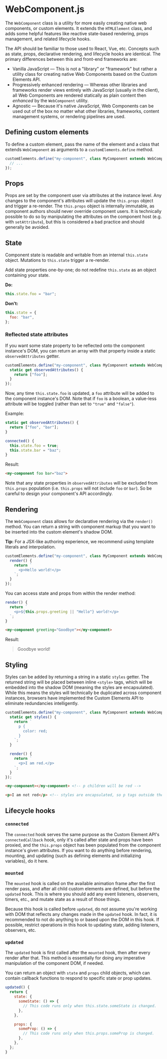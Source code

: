 # WebComponent.js

The `WebComponent` class is a utility for more easily creating native web components, or custom elements. It extends the `HTMLElement` class, and adds some helpful features like reactive state-based rendering, props management, and related lifecycle hooks.

The API should be familiar to those used to React, Vue, etc. Concepts such as state, props, declarative rendering, and lifecycle hooks are identical. The primary differences between this and front-end frameworks are:

* Vanilla JavaScript — This is not a "library" or "framework" but rather a utility class for creating native Web Components based on the Custom Elements API.
* Progressively enhanced rendering — Whereas other libraries and frameworks render views entirely with JavaScript (usually in the client), all Web Components are rendered statically as plain content then *enhanced* by the `WebComponent` utility.
* Agnostic — Because it's native JavaScript, Web Components can be used out of the box no matter what other libraries, frameworks, content management systems, or rendering pipelines are used.

## Defining custom elements
To define a custom element, pass the name of the element and a class that extends `WebComponent` as arguments to a `customElements.define` method.

```js
customElements.define("my-component", class MyComponent extends WebComponent {
  // ...
});
```

## Props
Props are set by the component user via attributes at the instance level. Any changes to the component's attributes will update the `this.props` object and trigger a re-render. The `this.props` object is internally immutable, as component authors should never override component users. It is technically possible to do so by manipulating the attributes on the component host (e.g. with `setAttribute`), but this is considered a bad practice and should generally be avoided.

## State
Component state is readable and writable from an internal `this.state` object. Mutations to `this.state` trigger a re-render.

Add state properties one-by-one; do not redefine `this.state` as an object containing your state.

**Do:**
```js
this.state.foo = "bar";
```

**Don't:**
```js
this.state = {
  foo: "bar",
};
```

### Reflected state attributes
If you want some state property to be reflected onto the component instance's DOM, you can return an array with that property inside a static `observedAttributes` getter.

```js
customElements.define("my-component", class MyComponent extends WebComponent {
  static get observedAttributes() {
    return ["foo"];
  }
});
```

Now, any time `this.state.foo` is updated, a `foo` attribute will be added to the component instance's DOM. Note that if `foo` is a boolean, a value-less attribute will be toggled (rather than set to `"true"` and `"false"`).

Example:

```js
static get observedAttributes() {
  return ["foo", "bar"];
}

connected() {
  this.state.foo = true;
  this.state.bar = "baz";
}
```

Result:

```html
<my-component foo bar="baz">
```

Note that any state properties in `observedAttributes` will be excluded from `this.props` population (i.e. `this.props` will not include `foo` or `bar`). So be careful to design your component's API accordingly.

## Rendering
The `WebComponent` class allows for declarative rendering via the `render()` method. You can return a string with component markup that you want to be inserted into the custom element's shadow DOM.

**Tip:** For a JSX-like authoring experience, we recommend using template literals and interpolation.

```js
customElements.define("my-component", class MyComponent extends WebComponent {
  render() {
    return `
      <p>Hello world!</p>
    `;
  }
});
```

You can access state and props from within the render method:

```js
render() {
  return `
    <p>${this.props.greeting || "Hello"} world!</p>
  `;
}
```

```html
<my-component greeting="Goodbye"></my-component>
```

Result:

> Goodbye world!

## Styling
Styles can be added by returning a string in a static `styles` getter. The returned string will be placed between inline `<style>` tags, which will be embedded into the shadow DOM (meaning the styles are encapsulated). While this means the styles will technically be duplicated across component instances, browsers have implemented the Custom Elements API to eliminate redundancies intelligently.

```js
customElements.define("my-component", class MyComponent extends WebComponent {
  static get styles() {
    return `
      p {
        color: red;
      }
    `;
  }

  render() {
    return `
      <p>I am red.</p>
    `;
  }
});
```

```html
<my-component></my-component> <!-- p children will be red -->

<p>I am not red</p> <!-- styles are encapsulated, so p tags outside the component will not be affected -->
```

## Lifecycle hooks
### `connected`
The `connected` hook serves the same purpose as the Custom Element API's `connectedCallback` hook, only it's called after state and props have been proxied, and the `this.props` object has been populated from the component instance's given attributes. If you want to do anything before rendering, mounting, and updating (such as defining elements and initializing variables), do it here.

### `mounted`
The `mounted` hook is called on the available animation frame after the first render pass, and after all child custom elements are defined, but before the `updated` hook. This is where you should add any event listeners, observers, timers, etc., and mutate state as a result of those things.

Because this hook is called before `updated`, do not assume you're working with DOM that reflects any changes made in the `updated` hook. In fact, it is recommended to not do anything to or based upon the DOM in this hook. If possible, restrict operations in this hook to updating state, adding listeners, observers, etc.

### `updated`
The `updated` hook is first called after the `mounted` hook, then after every render after that. This method is essentially for doing any imperative manipulation of the component DOM, if needed.

You can return an object with `state` and `props` child objects, which can contain callback functions to respond to specific state or prop updates.

```javascript
updated() {
  return {
    state: {
      someState: () => {
        // This code runs only when this.state.someState is changed.
      },
    },

    props: {
      someProp: () => {
        // This code runs only when this.props.someProp is changed.
      },
    },
  };
}
```
